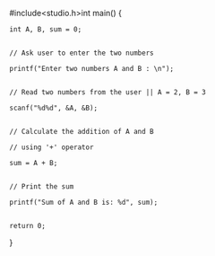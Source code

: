 #include<studio.h>int main()
{

    int A, B, sum = 0;
 

    // Ask user to enter the two numbers

    printf("Enter two numbers A and B : \n");
 

    // Read two numbers from the user || A = 2, B = 3

    scanf("%d%d", &A, &B);
 

    // Calculate the addition of A and B

    // using '+' operator

    sum = A + B;
 

    // Print the sum

    printf("Sum of A and B is: %d", sum);
 

    return 0;
}
